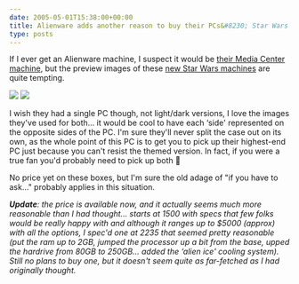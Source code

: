 ```yaml
---
date: 2005-05-01T15:38:00+00:00
title: Alienware adds another reason to buy their PCs&#8230; Star Wars themed PCs
type: posts
---
```

If I ever get an Alienware machine, I suspect it would be [their Media Center machine](http://www.alienware.com/dhs_main.aspx?from=Duncanma:dhs_pc_banner_468x60&cs=0), but the preview images of these [new Star Wars machines](http://www.alienware.com/Starwars_Pages/teaser.aspx?from=Duncanma:gaming_pc_banner_468x60&cs=0) are quite tempting.

[<img src="http://image.alienware.com/Images/newsletter_images/us_0405_starwars/dark_system.jpg" border="0" />](http://www.alienware.com/starwars_pages/awswaurora.aspx?from=Duncanma:gaming_pc_banner_468x60&cs=0)   [<img src="http://image.alienware.com/Images/newsletter_images/us_0405_starwars/light_system.jpg" border="0" />](http://www.alienware.com/starwars_pages/awswaurora.aspx?from=Duncanma:gaming_pc_banner_468x60&cs=0)

I wish they had a single PC though, not light/dark versions, I love the images they've used for both... it would be cool to have each &#8216;side' represented on the opposite sides of the PC. I'm sure they'll never split the case out on its own, as the whole point of this PC is to get you to pick up their highest-end PC just because you can't resist the themed version. In fact, if you were a true fan you'd probably need to pick up both 🙂

No price yet on these boxes, but I'm sure the old adage of "if you have to ask..." probably applies in this situation.

_**Update**: the price is available now, and it actually seems much more reasonable than I had thought... starts at 1500 with specs that few folks would be really happy with and although it ranges up to $5000 (approx) with all the options, I spec'd one at 2235 that seemed pretty reasonable (put the ram up to 2GB, jumped the processor up a bit from the base, upped the hardrive from 80GB to 250GB... added the &#8216;alien ice' cooling system). Still no plans to buy one, but it doesn't seem quite as far-fetched as I had originally thought._
